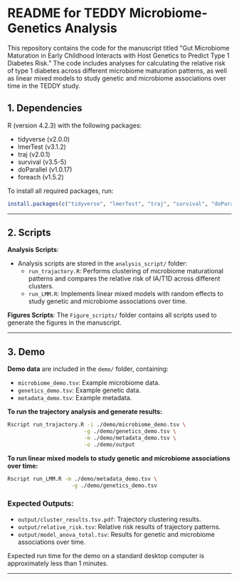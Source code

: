 # README for TEDDY Microbiome-Genetics Analysis

This repository contains the code for the manuscript titled "Gut Microbiome Maturation in Early Childhood Interacts with Host Genetics to Predict Type 1 Diabetes Risk." The code includes analyses for calculating the relative risk of type 1 diabetes across different microbiome maturation patterns, as well as linear mixed models to study genetic and microbiome associations over time in the TEDDY study.

## **1. Dependencies**
R (version 4.2.3) with the following packages:
- tidyverse (v2.0.0)
- lmerTest (v3.1.2)
- traj (v2.0.1)
- survival (v3.5-5)
- doParallel (v1.0.17)
- foreach (v1.5.2)

To install all required packages, run:
```r
install.packages(c("tidyverse", "lmerTest", "traj", "survival", "doParallel", "foreach"))
```

---

## **2. Scripts**
**Analysis Scripts**:
- Analysis scripts are stored in the `analysis_script/` folder:
  - `run_trajactory.R`: Performs clustering of microbiome maturational patterns and compares the relative risk of IA/T1D across different clusters.
  - `run_LMM.R`: Implements linear mixed models with random effects to study genetic and microbiome associations over time.

**Figures Scripts**:
The `Figure_scripts/` folder contains all scripts used to generate the figures in the manuscript.


---

## **3. Demo**
**Demo data** are included in the `demo/` folder, containing:
  - `microbiome_demo.tsv`: Example microbiome data.
  - `genetics_demo.tsv`: Example genetic data.
  - `metadata_demo.tsv`: Example metadata.

**To run the trajectory analysis and generate results:**
```bash
Rscript run_trajactory.R -i ./demo/microbiome_demo.tsv \
                        -g ./demo/genetics_demo.tsv \
                        -m ./demo/metadata_demo.tsv \
                        -o ./demo/output
```

**To run linear mixed models to study genetic and microbiome associations over time:**
```bash
Rscript run_LMM.R -m ./demo/metadata_demo.tsv \
                    -g ./demo/genetics_demo.tsv
```

### **Expected Outputs:**
- `output/cluster_results.tsv.pdf`: Trajectory clustering results.
- `output/relative_risk.tsv`: Relative risk results of trajectory patterns.
- `output/model_anova_total.tsv`: Results for  genetic and microbiome associations over time.

Expected run time for the demo on a standard desktop computer is approximately less than 1 minutes.

---
